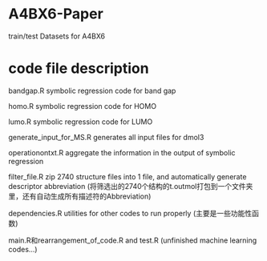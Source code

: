 # A4BX6-Paper
train/test Datasets for A4BX6 

# code file description

bandgap.R   symbolic regression code for band gap

homo.R    symbolic regression code for HOMO

lumo.R     symbolic regression code for LUMO

generate_input_for_MS.R generates all input files for dmol3

operationontxt.R    aggregate the information in the output of symbolic regression


filter_file.R     zip 2740 structure files into 1 file, and automatically generate descriptor abbreviation (将筛选出的2740个结构的t.outmol打包到一个文件夹里，还有自动生成所有描述符的Abbreviation)

dependencies.R      utilities for other codes to run properly (主要是一些功能性函数)

main.R和rearrangement_of_code.R  and  test.R   (unfinished machine learning codes...)
